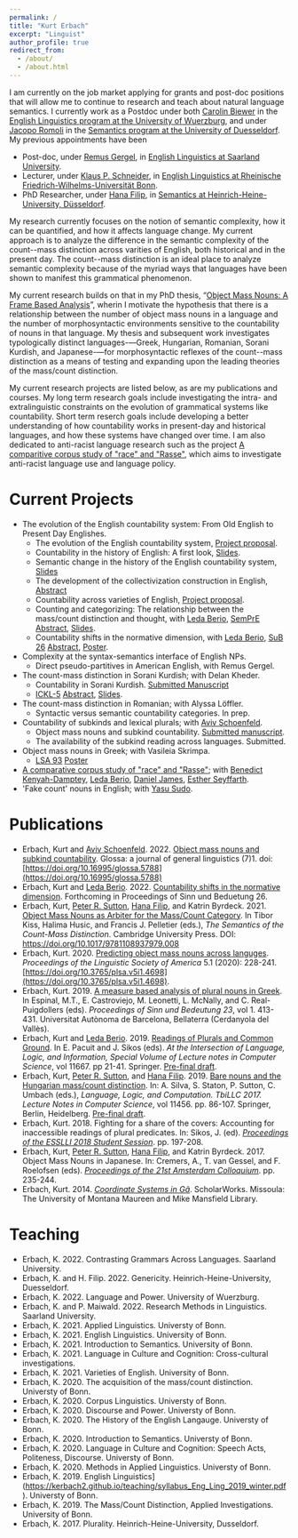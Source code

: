 ```yaml
---
permalink: /
title: "Kurt Erbach"
excerpt: "Linguist"
author_profile: true
redirect_from: 
  - /about/
  - /about.html
---
```


I am currently on the job market applying for grants and post-doc positions that will allow me to continue to research and teach about natural language semantics. I currently work as a Postdoc under both [Carolin Biewer](https://www.neuphil.uni-wuerzburg.de/en/anglistik/abteilungen/englische-sprachwissenschaft/team/biewer/) in the [English Linguistics program at the University of Wuerzburg](https://www.neuphil.uni-wuerzburg.de/en/anglistik/abteilungen/englische-sprachwissenschaft/startseite/), and under [Jacopo Romoli](https://www.isi.hhu.de/bereiche-des-institutes/semantik/romoli) in the [Semantics program at the University of Duesseldorf](https://www.isi.hhu.de/bereiche-des-institutes/semantik). My previous appointments have been
* Post-doc, under [Remus Gergel](https://www.uni-saarland.de/lehrstuhl/gergel/facultystaff/englishlinguisticfaculty/prof-dr-remus-gergel.html), in [English Linguistics at Saarland University](https://www.uni-saarland.de/lehrstuhl/gergel.html). 
* Lecturer, under [Klaus P. Schneider](https://www.applied-linguistics.uni-bonn.de/en/people/emeritus/schneider), in [English Linguistics at Rheinische Friedrich-Wilhelms-Universität Bonn](https://www.applied-linguistics.uni-bonn.de/en). 
* PhD Researcher, under [Hana Filip](https://user.phil.hhu.de/~filip/Publications.htm), in [Semantics at Heinrich-Heine-University, Düsseldorf](https://www.isi.hhu.de/). 

My research currently focuses on the notion of semantic complexity, how it can be quantified, and how it affects language change. My current approach is to analyze the difference in the semantic complexity of the count--mass distinction across varities of English, both historical and in the present day. The count--mass distinction is an ideal place to analyze semantic complexity because of the myriad ways that languages have been shown to manifest this grammatical phenomenon. 

My current research builds on that in my PhD thesis, “[Object Mass Nouns: A Frame Based Analysis](https://docserv.uni-duesseldorf.de/servlets/DerivateServlet/Derivate-59676/kurt%20erbach.thesis.pdf)”, wherin I motivate the hypothesis that there is a relationship between the number of object mass nouns in a language and the number of morphosyntactic environments sensitive to the countability of nouns in that language. My thesis and subsequent work investigates typologically distinct languages-—Greek, Hungarian, Romanian, Sorani Kurdish, and Japanese-—for morphosyntactic reflexes of the count--mass distinction as a means of testing and expanding upon the leading theories of the mass/count distinction. 

My current research projects are listed below, as are my publications and courses. My long term research goals include investigating the intra- and extralinguistic constraints on the evolution of grammatical systems like countability. Short term reserch goals include developing a better understanding of how countability works in present-day and historical languages, and how these systems have changed over time. I am also dedicated to anti-racist language research such as the project [A comparitive corpus study of "race" and "Rasse"](https://das-r-wort.com/), which aims to investigate anti-racist language use and language policy. 


Current Projects
======
* The evolution of the English countability system: From Old English to Present Day Englishes.
    * The evolution of the English countability system, [Project proposal](https://kerbach2.github.io/papers/Countability_in_Old_to_Present_Day_English.pdf).
    * Countability in the history of English: A first look, [Slides](https://kerbach2.github.io/papers/Erbach_2021_Countability_Hist_Eng_first_look_handout.pdf).
    * Semantic change in the history of the English countability system, [Slides](https://kerbach2.github.io/papers/Erbach_2021_Sem_change_Eng_countabiltiy_handout.pdf)
    * The development of the collectivization construction in English, [Abstract](https://kerbach2.github.io/papers/Erbach_2021_dev_coll_construction_abstract.pdf)
    * Countability across varieties of English, [Project proposal](https://kerbach2.github.io/papers/Erbach_2022_countability_across_varieties_of_English.pdf).
    * Counting and categorizing: The relationship between the mass/count distinction and thought, with [Leda Berio](https://ledaberio.github.io), [SemPrE Abstract](https://user.phil.hhu.de/~filip/sempre.htm), [Slides](https://user.phil.hhu.de/~filip/Erbach.Berio.pdf). 
    * Countability shifts in the normative dimension, with [Leda Berio](https://ledaberio.github.io), [SuB 26](https://idsl1.phil-fak.uni-koeln.de/abteilungen/sprachwissenschaft/sinn-und-bedeutung-26) [Abstract](https://idsl1.phil-fak.uni-koeln.de/sites/IDSLI/dozentenseiten/gutzmann/SuB26-74.pdf), [Poster](https://osf.io/juam7/).
* Complexity at the syntax-semantics interface of English NPs.
    * Direct pseudo-partitives in American English, with Remus Gergel.
* The count-mass distinction in Sorani Kurdish; with Delan Kheder.
    * Countability in Sorani Kurdish. [Submitted Manuscript](https://uni-bonn.sciebo.de/s/84afHsRKVFNnqfq)
    * [ICKL-5](https://kurdishlinguistics2021.uni-graz.at/en/) [Abstract](https://uni-bonn.sciebo.de/s/mWi9egB9kBZgqGA), [Slides](https://uni-bonn.sciebo.de/s/aShYIY5SjWnVUzf).
* The count-mass distinction in Romanian; with Alyssa Löffler.
    *  Syntactic versus semantic countability categories. In prep.
* Countability of subkinds and lexical plurals; with [Aviv Schoenfeld](https://avivschoenfeld.wordpress.com/).
    * Object mass nouns and subkind countability. [Submitted manuscript](https://ling.auf.net/lingbuzz/005789/current.pdf?_s=fgMCo3nePqNXiKqn).
    * The availability of the subkind reading across languages. Submitted.
* Object mass nouns in Greek; with Vasileia Skrimpa.
    * [LSA 93](https://www.linguisticsociety.org/event/lsa-2019-annual-meeting) [Poster](https://uni-bonn.sciebo.de/s/t09yWAizCja2Qz9)
* [A comparative corpus study of "race" and "Rasse"](https://kerbach2.github.io/papers/Erbach_et_al_2022_A_comparative_corpus_study_of_race_and_Rasse_submitted.pdf); with [Benedict Kenyah-Damptey](https://www.philosophie.hhu.de/personal/philosophie-vi-philosophie-des-geistes-und-der-kognition/mitarbeiter/innen/benedict-kenyah-damptey), [Leda Berio](https://ledaberio.github.io), [Daniel James](https://philpeople.org/profiles/daniel-james-1), [Esther Seyffarth](https://user.phil.hhu.de/~seyffarth/index.html). 
* 'Fake count' nouns in English; with [Yasu Sudo](https://www.ucl.ac.uk/~ucjtudo/). 

Publications
======
* Erbach, Kurt and [Aviv Schoenfeld](https://avivschoenfeld.wordpress.com/). 2022. [Object mass nouns and subkind countability](https://www.glossa-journal.org/article/id/5788/). Glossa: a journal of general linguistics (7)1. doi: [https://doi.org/10.16995/glossa.5788](https://doi.org/10.16995/glossa.5788)
* Erbach, Kurt and [Leda Berio](https://ledaberio.github.io). 2022. [Countability shifts in the normative dimension](https://kerbach2.github.io/erbach_berio_2021_countability_in_the_normative_dimension.pdf). Forthcoming in Proceedings of Sinn und Beduetung 26.
* Erbach, Kurt, [Peter R. Sutton](http://peter-sutton.co.uk), [Hana Filip](https://user.phil.hhu.de/~filip/), and Katrin Byrdeck. 2021. [Object Mass Nouns as Arbiter for the Mass/Count Category](https://doi.org/10.1017/9781108937979.008). In Tibor Kiss, Halima Husic, and Francis J. Pelletier (eds.), *The Semantics of the Count-Mass Distinction*. Cambridge University Press. DOI: https://doi.org/10.1017/9781108937979.008
* Erbach, Kurt. 2020. [Predicting object mass nouns across languges](http://journals.linguisticsociety.org/proceedings/index.php/PLSA/article/view/4698). *Proceedings of the Linguistic Society of America* 5.1 (2020): 228-241. [https://doi.org/10.3765/plsa.v5i1.4698](https://doi.org/10.3765/plsa.v5i1.4698).
* Erbach, Kurt. 2019. [A measure based analysis of plural nouns in Greek](https://semanticsarchive.net/Archive/Tg3ZGI2M/Erbach.pdf). In Espinal, M.T., E. Castroviejo, M. Leonetti, L. McNally, and C. Real-Puigdollers (eds). *Proceedings of Sinn und Bedeutung 23*, vol 1. 413-431. Universitat Autònoma de Barcelona, Bellaterra (Cerdanyola del Vallès).
* Erbach, Kurt and [Leda Berio](https://ledaberio.github.io). 2019. [Readings of Plurals and Common Ground](https://link.springer.com/chapter/10.1007/978-3-662-59620-3_2). In E. Pacuit and J. Sikos (eds). *At the Intersection of Language, Logic, and Information, Special Volume of Lecture notes in Computer Science*, vol 11667. pp 21-41. Springer. [Pre-final draft](https://kerbach2.github.io/papers/erbach_berio_2019_plurals_common_ground.pdf).
* Erbach, Kurt, [Peter R. Sutton](http://peter-sutton.co.uk), and [Hana Filip](https://user.phil.hhu.de/~filip/). 2019. [Bare nouns and the Hungarian mass/count distinction](https://link.springer.com/chapter/10.1007/978-3-662-59565-7_5#citeas). In: A. Silva, S. Staton, P. Sutton, C. Umbach (eds.), *Language, Logic, and Computation. TbiLLC 2017. Lecture Notes in Computer Science*, vol 11456. pp. 86-107. Springer, Berlin, Heidelberg. [Pre-final draft](https://kerbach2.github.io/papers/erbach_sutton_filip_2019_Hungarian.pdf).
* Erbach, Kurt. 2018. Fighting for a share of the covers: Accounting for inaccessible readings of plural predicates. In: Sikos, J. (ed). [*Proceedings of the ESSLLI 2018 Student Session*](http://esslli2018.folli.info/wp-content/uploads/Proceedings-of-the-ESSLLI-2018-Student-Session.pdf). pp. 197-208.
* Erbach, Kurt, [Peter R. Sutton](http://peter-sutton.co.uk), [Hana Filip](https://user.phil.hhu.de/~filip/), and Katrin Byrdeck. 2017. Object Mass Nouns in Japanese. In: Cremers, A., T. van Gessel, and F. Roelofsen (eds). [*Proceedings of the 21st Amsterdam Colloquium*](https://semanticsarchive.net/Archive/jZiM2FhZ/AC2017-Proceedings.pdf). pp. 235-244.
* Erbach, Kurt. 2014. [*Coordinate Systems in Gã*](https://scholarworks.umt.edu/etd/4289/). ScholarWorks. Missoula: The University of Montana Maureen and Mike Mansfield Library. 

Teaching
======

* Erbach, K. 2022. Contrasting Grammars Across Languages. Saarland University.
* Erbach, K. and H. Filip. 2022. Genericity. Heinrich-Heine-University, Duesseldorf.
* Erbach, K. 2022. Language and Power. University of Wuerzburg.
* Erbach, K. and P. Maiwald. 2022. Research Methods in Linguistics. Saarland University.
* Erbach, K. 2021. Applied Linguistics. Universty of Bonn.
* Erbach, K. 2021. English Linguistics. University of Bonn.
* Erbach, K. 2021. Introduction to Semantics. University of Bonn.
* Erbach, K. 2021. Language in Culture and Cognition: Cross-cultural investigations.
* Erbach, K. 2021. Varieties of English. University of Bonn.
* Erbach, K. 2020. The acquisition of the mass/count distinction. Universty of Bonn.
* Erbach, K. 2020. Corpus Linguistics. Universty of Bonn.
* Erbach, K. 2020. Discourse and Power. Universty of Bonn.
* Erbach, K. 2020. The History of the English Langauge. Universty of Bonn.
* Erbach, K. 2020. Introduction to Semantics. Universty of Bonn.
* Erbach, K. 2020. Language in Culture and Cognition: Speech Acts, Politeness, Discourse. Universty of Bonn.
* Erbach, K. 2020. Methods in Applied Linguistics. Universty of Bonn.
* Erbach, K. 2019. English Linguistics](https://kerbach2.github.io/teaching/syllabus_Eng_Ling_2019_winter.pdf). Universty of Bonn.
* Erbach, K. 2019. The Mass/Count Distinction, Applied Investigations. University of Bonn.
* Erbach, K. 2017. Plurality. Heinrich-Heine-University, Dusseldorf.

